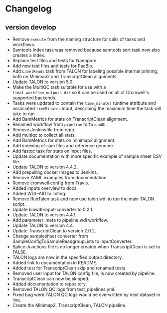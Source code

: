 Changelog
==========

<!--
Newest changes should be on top.

This document is user facing. Please word the changes in such a way
that users understand how the changes affect the new version.
-->

version develop
---------------------------
+ Remove `execute` from the naming structure for calls of tasks and workflows.
+ Samtools index task was removed because samtools sort task now also creates
  a index.
+ Replace test files and tests for Nanopore.
+ Add new test files and tests for PacBio.
+ Add `LabelReads` task from TALON for labeling possible internal priming, both
  on Minimap2 and TranscriptClean alignments.
+ Update TALON to version 5.0.
+ Make the MultiQC task suitable for use with a `final_workflow_outputs_dir`
  so it can be used on all of Cromwell's supported backends.
+ Tasks were updated to contain the `time_minutes` runtime attribute and
  associated `timeMinutes` input, describing the maximum time the task will
  take to run.
+ Add BamMetrics for stats on TranscriptClean alignment.
+ Renamed workflow from `pipeline` to `TalonWDL`.
+ Remove Jenkinsfile from repo.
+ Add multiqc to collect all stats.
+ Add BamMetrics for stats on minimap2 alignment.
+ Add indexing of sam files and reference genome.
+ Add fastqc task for stats on input files.
+ Update documentation with more specific example of sample sheet CSV file.
+ Update TALON to version 4.4.2.
+ Add prepulling docker images to Jenkins.
+ Remove YAML examples from documentation.
+ Remove cromwell config from Travis.
+ Added inputs overview to docs.
+ Added WDL-AID to linting.
+ Remove RunTalon task and now use talon.wdl to run the main TALON script.
+ Update biowdl-input-converter to 0.2.1.
+ Update TALON to version 4.4.1.
+ Add parameter_meta to pipeline.wdl workflow.
+ Update TALON to version 4.4.
+ Update TranscriptClean to version 2.0.2.
+ Change samplesheet converter from SampleConfigToSampleReadgroupLists to InputConverter.
+ Splice Junctions file is no longer created when TranscriptClean is set to FALSE.
+ TALON logs are now in the specified output directory.
+ Added link to documentation in README.
+ Added test for TranscriptClean skip and renamed tests.
+ Removed user input for TALON config file, is now created by pipeline.
+ TranscriptClean can now be skipped.
+ Added documentation to repository.
+ Removed TALON QC logs from test_pipelines.yml.
+ Fixed bug were TALON QC logs would be overwritten by next dataset in line.
+ Create the Minimap2, TranscriptClean, TALON pipeline.
